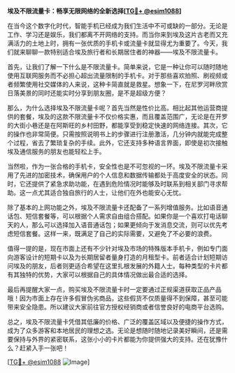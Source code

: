 **埃及不限流量卡：畅享无限网络的全新选择[[TG💪+ @esim1088](https://t.me/s/esim1088)]**

在当今这个数字化时代，智能手机已经成为我们生活中不可或缺的一部分。无论是工作、学习还是娱乐，我们都离不开网络的支持。而当你来到埃及这片古老而又充满活力的土地上时，拥有一张优质的手机卡或流量卡就显得尤为重要了。今天，我们就来聊聊一款特别适合埃及旅行者和长期居住者的神器——埃及不限流量卡。

首先，让我们了解一下什么是不限流量卡。简单来说，它是一种让你可以随时随地使用互联网服务而不必担心超出流量限制的手机卡。对于那些喜欢拍照、刷视频或者频繁使用社交媒体的人来说，这种卡简直就是救星。想象一下，在尼罗河畔欣赏日落美景的同时还能实时分享到朋友圈，是不是超级方便？

那么，为什么选择埃及不限流量卡呢？首先当然是性价比高。相比起其他运营商提供的套餐，埃及的这款不限流量卡不仅价格实惠，而且覆盖范围广，无论是在开罗的大街小巷还是在阿斯旺的乡村田野，都能享受到稳定快速的网络连接。其次，它的操作也非常简便。只需按照说明书上的步骤进行注册激活，几分钟内就能完成整个过程，省去了繁琐复杂的手续。此外，它还支持多种语言界面，即使是初次接触埃及通信服务的朋友也能轻松上手。

当然啦，作为一张合格的手机卡，安全性也是不可忽视的一环。埃及不限流量卡采用了先进的加密技术，确保用户的个人信息和数据传输都处于高度安全的状态。同时，它还提供了紧急求助功能，在遇到危险情况时能够及时联系到相关部门寻求帮助。这一点尤其适合独自旅行的人士，让他们在外也能安心无忧。

除了基本的上网功能之外，埃及不限流量卡还配备了一系列增值服务。比如语音通话包、短信套餐等，可以根据个人需求自由组合搭配。如果你是一个喜欢打电话聊天的人，那么可以选择加入语音通话包；如果更倾向于发消息交流，则可以优先考虑短信套餐。这样一来，既满足了自己的实际需要，又避免了不必要的浪费。

值得一提的是，现在市面上还有不少针对埃及市场的特殊版本手机卡，例如专门面向游客设计的短期卡以及为长期居留者量身打造的月租型卡。前者适合计划短期访问埃及的朋友，后者则更适合希望在这里扎根发展的外籍人士。每种类型的卡片都有其独特的优势，大家可以根据自己的具体情况做出最合适的选择。

最后再提醒大家一点，购买埃及不限流量卡时一定要通过正规渠道获取正品产品哦！因为市面上存在许多假冒伪劣商品，这些假货不仅质量得不到保障，甚至可能带来安全隐患。所以建议大家前往官方授权经销商或者信誉良好的电商平台选购。

总之，埃及不限流量卡凭借其低廉的价格、广泛的覆盖区域以及便捷的操作方式，成为了众多游客和本地居民的理想之选。无论是想随时随地记录美好瞬间，还是需要保持与外界的紧密联系，这张小小的卡片都能为你提供强大的支持。还在犹豫什么？赶紧入手一张吧！

[[TG💪+ @esim1088](https://t.me/s/esim1088) ![Image](https://i.postimg.cc/4NQfJmqS/Snipaste-2025-05-13-00-14-12.png)]